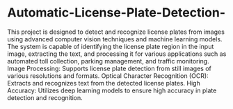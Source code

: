 # Automatic-License-Plate-Detection-
This project is designed to detect and recognize license plates from images using advanced computer vision techniques and machine learning models. The system is capable of identifying the license plate region in the input image, extracting the text, and processing it for various applications such as automated toll collection, parking management, and traffic monitoring.
Image Processing: Supports license plate detection from still images of various resolutions and formats.
Optical Character Recognition (OCR): Extracts and recognizes text from the detected license plates.
High Accuracy: Utilizes deep learning models to ensure high accuracy in plate detection and recognition.

